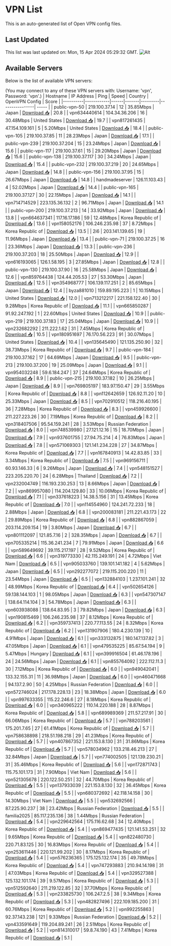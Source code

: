 # VPN List

This is an auto-generated list of Open VPN config files.

## Last Updated

This list was last updated on: Mon, 15 Apr 2024 05:29:32 GMT.
![Alt](https://repobeats.axiom.co/api/embed/186b98318ef1479477931607c1ad7d823f12451f.svg "Repobeats analytics image")

## Available Servers

Below is the list of available VPN servers:

(You may connect to any of these VPN servers with: Username: 'vpn', Password: 'vpn'.)
| Hostname | IP Address | Ping | Speed | Country | OpenVPN Config | Score |
|----------|------------|------|-------|---------|----------------| ----- |
| public-vpn-50 | 219.100.37.14 | 12 | 35.85Mbps | Japan | [Download 📥](./configs/server_0_JP.ovpn) | 20.8 |
| vpn634440614 | 104.34.36.206 | 16 | 30.48Mbps | United States | [Download 📥](./configs/server_1_US.ovpn) | 19.7 |
| vpn817261435 | 47.154.109.161 | 5 | 5.20Mbps | United States | [Download 📥](./configs/server_2_US.ovpn) | 18.4 |
| public-vpn-105 | 219.100.37.85 | 11 | 28.23Mbps | Japan | [Download 📥](./configs/server_3_JP.ovpn) | 17.1 |
| public-vpn-239 | 219.100.37.204 | 15 | 23.24Mbps | Japan | [Download 📥](./configs/server_4_JP.ovpn) | 15.6 |
| public-vpn-117 | 219.100.37.61 | 15 | 29.20Mbps | Japan | [Download 📥](./configs/server_5_JP.ovpn) | 15.6 |
| public-vpn-138 | 219.100.37.117 | 30 | 34.24Mbps | Japan | [Download 📥](./configs/server_6_JP.ovpn) | 15.4 |
| public-vpn-232 | 219.100.37.219 | 20 | 24.65Mbps | Japan | [Download 📥](./configs/server_7_JP.ovpn) | 14.8 |
| public-vpn-156 | 219.100.37.95 | 15 | 26.67Mbps | Japan | [Download 📥](./configs/server_8_JP.ovpn) | 14.8 |
| handmadeserver | 126.11.103.43 | 4 | 52.02Mbps | Japan | [Download 📥](./configs/server_9_JP.ovpn) | 14.4 |
| public-vpn-165 | 219.100.37.127 | 30 | 22.15Mbps | Japan | [Download 📥](./configs/server_10_JP.ovpn) | 14.1 |
| vpn714714529 | 223.135.36.132 | 2 | 96.71Mbps | Japan | [Download 📥](./configs/server_11_JP.ovpn) | 14.1 |
| public-vpn-200 | 219.100.37.213 | 14 | 33.92Mbps | Japan | [Download 📥](./configs/server_12_JP.ovpn) | 13.8 |
| vpn664637341 | 117.16.17.186 | 59 | 12.48Mbps | Korea Republic of | [Download 📥](./configs/server_13_KR.ovpn) | 13.6 |
| vpn158052176 | 106.246.235.98 | 37 | 8.72Mbps | Korea Republic of | [Download 📥](./configs/server_14_KR.ovpn) | 13.5 |
| 2i6 | 203.141.139.65 | 19 | 11.96Mbps | Japan | [Download 📥](./configs/server_15_JP.ovpn) | 13.4 |
| public-vpn-71 | 219.100.37.25 | 16 | 23.36Mbps | Japan | [Download 📥](./configs/server_16_JP.ovpn) | 13.3 |
| public-vpn-236 | 219.100.37.203 | 18 | 25.50Mbps | Japan | [Download 📥](./configs/server_17_JP.ovpn) | 12.9 |
| vpn616193065 | 126.1.58.195 | 3 | 27.85Mbps | Japan | [Download 📥](./configs/server_18_JP.ovpn) | 12.8 |
| public-vpn-130 | 219.100.37.90 | 16 | 25.58Mbps | Japan | [Download 📥](./configs/server_19_JP.ovpn) | 12.6 |
| vpn859764438 | 124.44.205.53 | 27 | 53.30Mbps | Japan | [Download 📥](./configs/server_20_JP.ovpn) | 12.5 |
| vpn354968777 | 106.139.117.251 | 2 | 85.65Mbps | Japan | [Download 📥](./configs/server_21_JP.ovpn) | 12.4 |
| byza881010 | 159.89.195.223 | 1 | 10.15Mbps | United States | [Download 📥](./configs/server_22_US.ovpn) | 12.0 |
| vpn713212217 | 221.158.122.40 | 30 | 9.28Mbps | Korea Republic of | [Download 📥](./configs/server_23_KR.ovpn) | 11.1 |
| vpn665850287 | 91.92.247.192 | 1 | 22.60Mbps | United States | [Download 📥](./configs/server_24_US.ovpn) | 10.9 |
| public-vpn-219 | 219.100.37.183 | 17 | 25.04Mbps | Japan | [Download 📥](./configs/server_25_JP.ovpn) | 10.9 |
| vpn232682292 | 211.222.1.62 | 31 | 7.45Mbps | Korea Republic of | [Download 📥](./configs/server_26_KR.ovpn) | 10.5 |
| vpn180951697 | 76.170.56.223 | 91 | 30.07Mbps | United States | [Download 📥](./configs/server_27_US.ovpn) | 10.4 |
| vpn135645490 | 121.135.250.90 | 32 | 38.73Mbps | Korea Republic of | [Download 📥](./configs/server_28_KR.ovpn) | 9.7 |
| public-vpn-184 | 219.100.37.162 | 17 | 64.69Mbps | Japan | [Download 📥](./configs/server_29_JP.ovpn) | 9.5 |
| public-vpn-213 | 219.100.37.200 | 19 | 25.09Mbps | Japan | [Download 📥](./configs/server_30_JP.ovpn) | 9.1 |
| vpn954032248 | 59.6.184.247 | 37 | 24.64Mbps | Korea Republic of | [Download 📥](./configs/server_31_KR.ovpn) | 8.9 |
| public-vpn-215 | 219.100.37.182 | 10 | 26.25Mbps | Japan | [Download 📥](./configs/server_32_JP.ovpn) | 8.9 |
| vpn769805197 | 183.97.150.47 | 29 | 3.55Mbps | Korea Republic of | [Download 📥](./configs/server_33_KR.ovpn) | 8.8 |
| vpn112642659 | 126.92.11.20 | 10 | 25.33Mbps | Japan | [Download 📥](./configs/server_34_JP.ovpn) | 8.5 |
| vpn702910512 | 118.216.40.195 | 36 | 7.28Mbps | Korea Republic of | [Download 📥](./configs/server_35_KR.ovpn) | 8.3 |
| vpn459926600 | 211.227.223.26 | 30 | 7.19Mbps | Korea Republic of | [Download 📥](./configs/server_36_KR.ovpn) | 8.2 |
| vpn318407506 | 95.54.159.241 | 28 | 3.53Mbps | Russian Federation | [Download 📥](./configs/server_37_RU.ovpn) | 8.0 |
| vpn748539980 | 27.121.12.16 | 15 | 18.70Mbps | Japan | [Download 📥](./configs/server_38_JP.ovpn) | 7.9 |
| vpn937601755 | 27.94.75.214 | 4 | 76.83Mbps | Japan | [Download 📥](./configs/server_39_JP.ovpn) | 7.8 |
| vpn571069303 | 121.141.234.228 | 27 | 34.87Mbps | Korea Republic of | [Download 📥](./configs/server_40_KR.ovpn) | 7.7 |
| vpn167840913 | 14.42.83.85 | 33 | 3.34Mbps | Korea Republic of | [Download 📥](./configs/server_41_KR.ovpn) | 7.5 |
| vpn969156711 | 60.93.146.33 | 6 | 9.26Mbps | Japan | [Download 📥](./configs/server_42_JP.ovpn) | 7.4 |
| vpn548151527 | 223.205.220.70 | 24 | 6.28Mbps | Thailand | [Download 📥](./configs/server_43_TH.ovpn) | 7.2 |
| vpn232004749 | 116.193.230.253 | 13 | 8.66Mbps | Japan | [Download 📥](./configs/server_44_JP.ovpn) | 7.2 |
| vpn869957080 | 114.204.129.80 | 33 | 10.06Mbps | Korea Republic of | [Download 📥](./configs/server_45_KR.ovpn) | 7.1 |
| vpn337618223 | 14.38.5.156 | 31 | 13.45Mbps | Korea Republic of | [Download 📥](./configs/server_46_KR.ovpn) | 7.0 |
| vpn114554960 | 124.241.72.233 | 18 | 2.88Mbps | Japan | [Download 📥](./configs/server_47_JP.ovpn) | 6.8 |
| vpn200083181 | 211.221.43.173 | 22 | 29.89Mbps | Korea Republic of | [Download 📥](./configs/server_48_KR.ovpn) | 6.8 |
| vpn882867059 | 203.114.209.154 | 19 | 3.80Mbps | Japan | [Download 📥](./configs/server_49_JP.ovpn) | 6.7 |
| vpn801112097 | 121.85.7.16 | 2 | 328.35Mbps | Japan | [Download 📥](./configs/server_50_JP.ovpn) | 6.7 |
| vpn705335214 | 115.36.241.234 | 7 | 79.91Mbps | Japan | [Download 📥](./configs/server_51_JP.ovpn) | 6.6 |
| vpn589649692 | 39.115.217.197 | 28 | 9.52Mbps | Korea Republic of | [Download 📥](./configs/server_52_KR.ovpn) | 6.6 |
| vpn319773330 | 42.115.249.191 | 24 | 4.72Mbps | Viet Nam | [Download 📥](./configs/server_53_VN.ovpn) | 6.5 |
| vpn905033760 | 139.101.141.182 | 4 | 5.62Mbps | Japan | [Download 📥](./configs/server_54_JP.ovpn) | 6.5 |
| vpn292277072 | 219.115.200.220 | 11 | 23.54Mbps | Japan | [Download 📥](./configs/server_55_JP.ovpn) | 6.5 |
| vpn132884103 | 1.237.101.241 | 32 | 48.99Mbps | Korea Republic of | [Download 📥](./configs/server_56_KR.ovpn) | 6.4 |
| vpn502654126 | 59.138.144.103 | 1 | 98.05Mbps | Japan | [Download 📥](./configs/server_57_JP.ovpn) | 6.3 |
| vpn547307147 | 138.64.114.104 | 3 | 54.78Mbps | Japan | [Download 📥](./configs/server_58_JP.ovpn) | 6.3 |
| vpn603938088 | 138.64.83.95 | 3 | 79.82Mbps | Japan | [Download 📥](./configs/server_59_JP.ovpn) | 6.3 |
| vpn190815469 | 106.246.235.98 | 37 | 8.12Mbps | Korea Republic of | [Download 📥](./configs/server_60_KR.ovpn) | 6.2 |
| vpn359737413 | 220.77.113.55 | 24 | 8.32Mbps | Korea Republic of | [Download 📥](./configs/server_61_KR.ovpn) | 6.2 |
| vpn131907906 | 180.4.230.139 | 10 | 4.91Mbps | Japan | [Download 📥](./configs/server_62_JP.ovpn) | 6.1 |
| vpn333132875 | 180.147.137.82 | 3 | 47.05Mbps | Japan | [Download 📥](./configs/server_63_JP.ovpn) | 6.1 |
| vpn479535225 | 85.67.54.194 | 9 | 5.47Mbps | Hungary | [Download 📥](./configs/server_64_HU.ovpn) | 6.1 |
| vpn399916504 | 61.46.178.196 | 24 | 24.56Mbps | Japan | [Download 📥](./configs/server_65_JP.ovpn) | 6.1 |
| vpn855764092 | 222.112.11.3 | 30 | 7.12Mbps | Korea Republic of | [Download 📥](./configs/server_66_KR.ovpn) | 6.0 |
| vpn949042041 | 133.32.155.31 | 11 | 36.98Mbps | Japan | [Download 📥](./configs/server_67_JP.ovpn) | 6.0 |
| vpn460471668 | 94.137.2.90 | 50 | 4.25Mbps | Russian Federation | [Download 📥](./configs/server_68_RU.ovpn) | 6.0 |
| vpn572746024 | 217.178.228.13 | 23 | 18.38Mbps | Japan | [Download 📥](./configs/server_69_JP.ovpn) | 6.0 |
| vpn997633355 | 115.22.246.6 | 27 | 8.18Mbps | Korea Republic of | [Download 📥](./configs/server_70_KR.ovpn) | 6.0 |
| vpn340965222 | 110.14.220.188 | 28 | 8.87Mbps | Korea Republic of | [Download 📥](./configs/server_71_KR.ovpn) | 5.8 |
| vpn689989369 | 211.57.217.91 | 30 | 66.06Mbps | Korea Republic of | [Download 📥](./configs/server_72_KR.ovpn) | 5.7 |
| vpn788203561 | 175.201.7.65 | 27 | 61.41Mbps | Korea Republic of | [Download 📥](./configs/server_73_KR.ovpn) | 5.7 |
| vpn758638898 | 218.51.198.218 | 29 | 41.23Mbps | Korea Republic of | [Download 📥](./configs/server_74_KR.ovpn) | 5.7 |
| vpn407867352 | 221.153.8.130 | 31 | 31.86Mbps | Korea Republic of | [Download 📥](./configs/server_75_KR.ovpn) | 5.7 |
| vpn578034962 | 133.218.46.213 | 27 | 32.84Mbps | Japan | [Download 📥](./configs/server_76_JP.ovpn) | 5.7 |
| vpn774002505 | 121.139.230.21 | 31 | 35.46Mbps | Korea Republic of | [Download 📥](./configs/server_77_KR.ovpn) | 5.6 |
| vpn172871743 | 115.75.101.173 | 31 | 7.90Mbps | Viet Nam | [Download 📥](./configs/server_78_VN.ovpn) | 5.6 |
| vpn521305678 | 220.122.50.251 | 32 | 44.70Mbps | Korea Republic of | [Download 📥](./configs/server_79_KR.ovpn) | 5.5 |
| vpn137933039 | 221.153.8.130 | 32 | 36.45Mbps | Korea Republic of | [Download 📥](./configs/server_80_KR.ovpn) | 5.5 |
| vpn680372692 | 42.118.14.158 | 30 | 14.30Mbps | Viet Nam | [Download 📥](./configs/server_81_VN.ovpn) | 5.5 |
| vpn532692566 | 87.225.90.237 | 38 | 23.42Mbps | Russian Federation | [Download 📥](./configs/server_82_RU.ovpn) | 5.5 |
| familia2025 | 85.117.235.136 | 38 | 1.44Mbps | Russian Federation | [Download 📥](./configs/server_83_RU.ovpn) | 5.4 |
| vpn229642564 | 175.116.62.68 | 34 | 12.40Mbps | Korea Republic of | [Download 📥](./configs/server_84_KR.ovpn) | 5.4 |
| vpn869477435 | 121.141.53.251 | 32 | 9.65Mbps | Korea Republic of | [Download 📥](./configs/server_85_KR.ovpn) | 5.4 |
| vpn822480730 | 220.71.83.125 | 30 | 16.83Mbps | Korea Republic of | [Download 📥](./configs/server_86_KR.ovpn) | 5.4 |
| vpn253611446 | 220.121.99.202 | 30 | 8.17Mbps | Korea Republic of | [Download 📥](./configs/server_87_KR.ovpn) | 5.4 |
| vpn576236365 | 175.125.132.174 | 35 | 49.78Mbps | Korea Republic of | [Download 📥](./configs/server_88_KR.ovpn) | 5.4 |
| vpn747293883 | 210.94.14.198 | 31 | 47.03Mbps | Korea Republic of | [Download 📥](./configs/server_89_KR.ovpn) | 5.4 |
| vpn329527388 | 125.132.101.174 | 39 | 9.57Mbps | Korea Republic of | [Download 📥](./configs/server_90_KR.ovpn) | 5.3 |
| vpn512592640 | 211.219.122.85 | 32 | 37.70Mbps | Korea Republic of | [Download 📥](./configs/server_91_KR.ovpn) | 5.3 |
| vpn233825730 | 106.247.2.5 | 38 | 9.34Mbps | Korea Republic of | [Download 📥](./configs/server_92_KR.ovpn) | 5.3 |
| vpn482827496 | 222.109.185.200 | 31 | 60.76Mbps | Korea Republic of | [Download 📥](./configs/server_93_KR.ovpn) | 5.2 |
| vpn992255863 | 92.37.143.238 | 121 | 9.33Mbps | Russian Federation | [Download 📥](./configs/server_94_RU.ovpn) | 5.2 |
| vpn433591649 | 119.204.89.241 | 26 | 2.51Mbps | Korea Republic of | [Download 📥](./configs/server_95_KR.ovpn) | 5.2 |
| vpn814310017 | 59.8.74.190 | 43 | 7.41Mbps | Korea Republic of | [Download 📥](./configs/server_96_KR.ovpn) | 5.1 |
